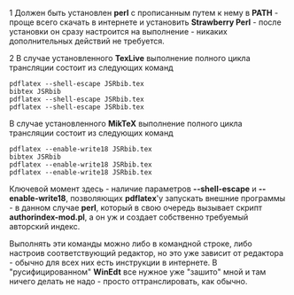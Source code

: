 1 Должен быть установлен **perl** с прописанным путем к нему в **PATH** - проще всего скачать в интернете и установить **Strawberry Perl** - после установки он сразу настроится на выполнение - никаких дополнительных действий не требуется.

2 В случае установленного **TexLive** выполнение полного цикла трансляции состоит из следующих команд
```
pdflatex --shell-escape JSRbib.tex
bibtex JSRbib
pdflatex --shell-escape JSRbib.tex
pdflatex --shell-escape JSRbib.tex
```
В случае установленного **MikTeX** выполнение полного цикла трансляции состоит из следующих команд
```
pdflatex --enable-write18 JSRbib.tex
bibtex JSRbib
pdflatex --enable-write18 JSRbib.tex
pdflatex --enable-write18 JSRbib.tex
```
Ключевой момент здесь - наличие параметров **--shell-escape** и **--enable-write18**, позволяющих **pdflateх**'у запускать внешние программы - в данном случае **perl**, который в свою очередь вызывает скрипт **authorindex-mod.pl**, а он уж и создает собственно требуемый авторский индекс.

Выполнять эти команды можно либо в командной строке, либо настроив соответствующий редактор, но это уже зависит от редактора - обычно для всех них есть инструкции в интернете. В "русифицированном" **WinEdt** все нужное уже "зашито" мной и там ничего делать не надо - просто оттранслировать, как обычно.

